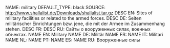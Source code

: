 NAME:   military
DEFAULT_TYPE: black
SOURCE: http://www.shallalist.de/Downloads/shallalist.tar.gz
DESC EN: Sites of military facilities or related to the armed forces.
DESC DE: Seiten militärischer Einrichtungen bzw. jene, die mit der Armee im Zusammenhang stehen.
DESC FR:
DESC RU: Сайты о вооруженных силах, военных объектах.
NAME EN: Military
NAME DE: Militär
NAME FR:
NAME IT: Militari
NAME NL:
NAME PT:
NAME ES:
NAME RU: Вооруженные силы

